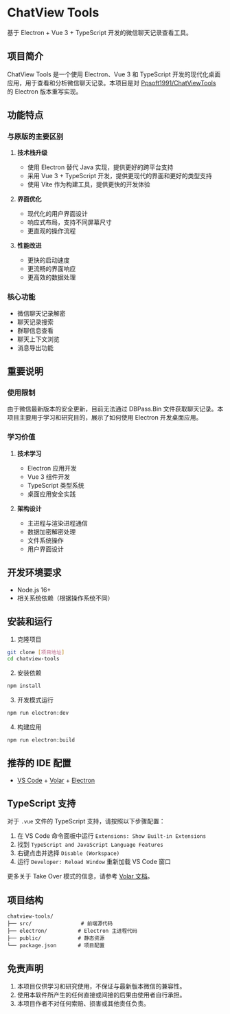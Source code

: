 # ChatView Tools

基于 Electron + Vue 3 + TypeScript 开发的微信聊天记录查看工具。

## 项目简介

ChatView Tools 是一个使用 Electron、Vue 3 和 TypeScript 开发的现代化桌面应用，用于查看和分析微信聊天记录。本项目是对 [Ppsoft1991/ChatViewTools](https://github.com/Ppsoft1991/ChatViewTools) 的 Electron 版本重写实现。

## 功能特点

### 与原版的主要区别

1. **技术栈升级**
   - 使用 Electron 替代 Java 实现，提供更好的跨平台支持
   - 采用 Vue 3 + TypeScript 开发，提供更现代的界面和更好的类型支持
   - 使用 Vite 作为构建工具，提供更快的开发体验

2. **界面优化**
   - 现代化的用户界面设计
   - 响应式布局，支持不同屏幕尺寸
   - 更直观的操作流程

3. **性能改进**
   - 更快的启动速度
   - 更流畅的界面响应
   - 更高效的数据处理

### 核心功能

- 微信聊天记录解密
- 聊天记录搜索
- 群聊信息查看
- 聊天上下文浏览
- 消息导出功能

## 重要说明

### 使用限制

由于微信最新版本的安全更新，目前无法通过 DBPass.Bin 文件获取聊天记录。本项目主要用于学习和研究目的，展示了如何使用 Electron 开发桌面应用。

### 学习价值

1. **技术学习**
   - Electron 应用开发
   - Vue 3 组件开发
   - TypeScript 类型系统
   - 桌面应用安全实践

2. **架构设计**
   - 主进程与渲染进程通信
   - 数据加密解密处理
   - 文件系统操作
   - 用户界面设计

## 开发环境要求

- Node.js 16+
- 相关系统依赖（根据操作系统不同）

## 安装和运行

1. 克隆项目
```bash
git clone [项目地址]
cd chatview-tools
```

2. 安装依赖
```bash
npm install
```

3. 开发模式运行
```bash
npm run electron:dev
```

4. 构建应用
```bash
npm run electron:build
```

## 推荐的 IDE 配置

- [VS Code](https://code.visualstudio.com/) + [Volar](https://marketplace.visualstudio.com/items?itemName=Vue.volar) + [Electron](https://marketplace.visualstudio.com/items?itemName=dbaeumer.vscode-eslint)

## TypeScript 支持

对于 `.vue` 文件的 TypeScript 支持，请按照以下步骤配置：

1. 在 VS Code 命令面板中运行 `Extensions: Show Built-in Extensions`
2. 找到 `TypeScript and JavaScript Language Features`
3. 右键点击并选择 `Disable (Workspace)`
4. 运行 `Developer: Reload Window` 重新加载 VS Code 窗口

更多关于 Take Over 模式的信息，请参考 [Volar 文档](https://github.com/johnsoncodehk/volar/discussions/471)。

## 项目结构

```
chatview-tools/
├── src/                # 前端源代码
├── electron/          # Electron 主进程代码
├── public/            # 静态资源
└── package.json       # 项目配置
```

## 免责声明

1. 本项目仅供学习和研究使用，不保证与最新版本微信的兼容性。
2. 使用本软件所产生的任何直接或间接的后果由使用者自行承担。
3. 本项目作者不对任何索赔、损害或其他责任负责。